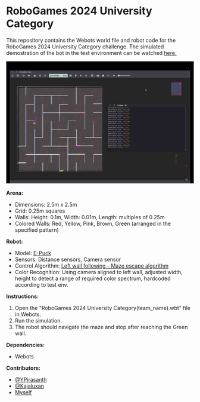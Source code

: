 # RoboGames 2024 University Category

This repository contains the Webots world file and robot code for the RoboGames 2024 University Category challenge.
The simulated demostration of the bot in the test environment can be watched [here.](https://www.youtube.com/watch?v=2gQ7UXonikw&sttick=0)

![Bot demo](./Demo.png)

**Arena:**

*   Dimensions: 2.5m x 2.5m
*   Grid: 0.25m squares
*   Walls: Height: 0.1m, Width: 0.01m, Length: multiples of 0.25m
*   Colored Walls: Red, Yellow, Pink, Brown, Green (arranged in the specified pattern)

**Robot:**

*   Model: [E-Puck](https://www.cyberbotics.com/doc/guide/epuck?version=cyberbotics:R2019a#e-puck-model)
*   Sensors: Distance sensors, Camera sensor
*   Control Algorithm: [Left wall following - Maze escape algorithm](https://andrewyong7338.medium.com/maze-escape-with-wall-following-algorithm-170c35b88e00)
*   Color Recognition: Using camera aligned to left wall, adjusted width, height to detect a range of required color spectrum, hardcoded according to test env.

**Instructions:**

1.  Open the "RoboGames 2024 University Category(team_name).wbt" file in Webots.
2.  Run the simulation.
3.  The robot should navigate the maze and stop after reaching the Green wall.

**Dependencies:**

*   Webots

**Contributors:**

*   [@YPirasanth](https://github.com/YPirasanth/Pirasanth)
*   [@Kajaluxan](https://github.com/Kajaluxan)
*   [Myself](https://github.com/ragupari/)
